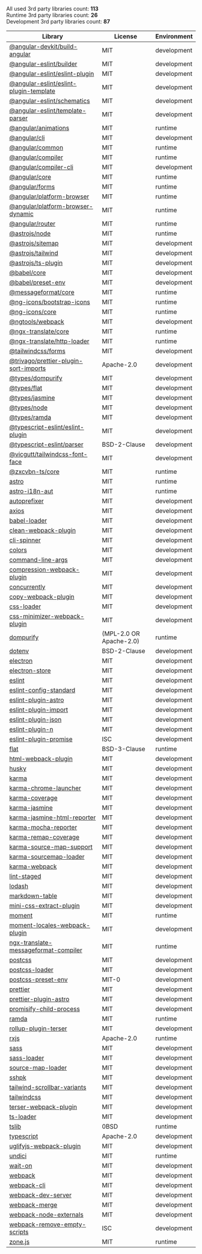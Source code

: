 All used 3rd party libraries count: **113**<br>
Runtime 3rd party libraries count: **26**<br>
Development 3rd party libraries count: **87**

| Library                                                                                                  | License                 | Environment |
| -------------------------------------------------------------------------------------------------------- | ----------------------- | ----------- |
| [@angular-devkit/build-angular](https://github.com/angular/angular-cli)                                  | MIT                     | development |
| [@angular-eslint/builder](https://github.com/angular-eslint/angular-eslint)                              | MIT                     | development |
| [@angular-eslint/eslint-plugin](https://github.com/angular-eslint/angular-eslint)                        | MIT                     | development |
| [@angular-eslint/eslint-plugin-template](https://github.com/angular-eslint/angular-eslint)               | MIT                     | development |
| [@angular-eslint/schematics](https://github.com/angular-eslint/angular-eslint)                           | MIT                     | development |
| [@angular-eslint/template-parser](https://github.com/angular-eslint/angular-eslint)                      | MIT                     | development |
| [@angular/animations](https://github.com/angular/angular)                                                | MIT                     | runtime     |
| [@angular/cli](https://github.com/angular/angular-cli)                                                   | MIT                     | development |
| [@angular/common](https://github.com/angular/angular)                                                    | MIT                     | runtime     |
| [@angular/compiler](https://github.com/angular/angular)                                                  | MIT                     | runtime     |
| [@angular/compiler-cli](https://github.com/angular/angular)                                              | MIT                     | development |
| [@angular/core](https://github.com/angular/angular)                                                      | MIT                     | runtime     |
| [@angular/forms](https://github.com/angular/angular)                                                     | MIT                     | runtime     |
| [@angular/platform-browser](https://github.com/angular/angular)                                          | MIT                     | runtime     |
| [@angular/platform-browser-dynamic](https://github.com/angular/angular)                                  | MIT                     | runtime     |
| [@angular/router](https://github.com/angular/angular)                                                    | MIT                     | runtime     |
| [@astrojs/node](https://github.com/withastro/astro)                                                      | MIT                     | runtime     |
| [@astrojs/sitemap](https://github.com/withastro/astro)                                                   | MIT                     | development |
| [@astrojs/tailwind](https://github.com/withastro/astro)                                                  | MIT                     | development |
| [@astrojs/ts-plugin](https://github.com/withastro/language-tools)                                        | MIT                     | development |
| [@babel/core](https://github.com/babel/babel)                                                            | MIT                     | development |
| [@babel/preset-env](https://github.com/babel/babel)                                                      | MIT                     | development |
| [@messageformat/core](https://github.com/messageformat/messageformat)                                    | MIT                     | runtime     |
| [@ng-icons/bootstrap-icons](https://github.com/ng-icons/ng-icons)                                        | MIT                     | runtime     |
| [@ng-icons/core](https://github.com/ng-icons/ng-icons)                                                   | MIT                     | runtime     |
| [@ngtools/webpack](https://github.com/angular/angular-cli)                                               | MIT                     | development |
| [@ngx-translate/core](https://github.com/ngx-translate/core)                                             | MIT                     | runtime     |
| [@ngx-translate/http-loader](https://github.com/ngx-translate/core)                                      | MIT                     | runtime     |
| [@tailwindcss/forms](https://github.com/tailwindlabs/tailwindcss-forms)                                  | MIT                     | development |
| [@trivago/prettier-plugin-sort-imports](https://github.com/trivago/prettier-plugin-sort-imports)         | Apache-2.0              | development |
| [@types/dompurify](https://github.com/DefinitelyTyped/DefinitelyTyped)                                   | MIT                     | development |
| [@types/flat](https://github.com/DefinitelyTyped/DefinitelyTyped)                                        | MIT                     | development |
| [@types/jasmine](https://github.com/DefinitelyTyped/DefinitelyTyped)                                     | MIT                     | development |
| [@types/node](https://github.com/DefinitelyTyped/DefinitelyTyped)                                        | MIT                     | development |
| [@types/ramda](https://github.com/DefinitelyTyped/DefinitelyTyped)                                       | MIT                     | development |
| [@typescript-eslint/eslint-plugin](https://github.com/typescript-eslint/typescript-eslint)               | MIT                     | development |
| [@typescript-eslint/parser](https://github.com/typescript-eslint/typescript-eslint)                      | BSD-2-Clause            | development |
| [@vicgutt/tailwindcss-font-face](https://github.com/VicGUTT/tailwindcss-font-face)                       | MIT                     | development |
| [@zxcvbn-ts/core](https://github.com/zxcvbn-ts/zxcvbn)                                                   | MIT                     | runtime     |
| [astro](https://github.com/withastro/astro)                                                              | MIT                     | runtime     |
| [astro-i18n-aut](https://github.com/jlarmstrongiv/astro-i18n-aut)                                        | MIT                     | runtime     |
| [autoprefixer](https://github.com/postcss/autoprefixer)                                                  | MIT                     | development |
| [axios](https://github.com/axios/axios)                                                                  | MIT                     | development |
| [babel-loader](https://github.com/babel/babel-loader)                                                    | MIT                     | development |
| [clean-webpack-plugin](https://github.com/johnagan/clean-webpack-plugin)                                 | MIT                     | development |
| [cli-spinner](https://github.com/helloIAmPau/node-spinner)                                               | MIT                     | development |
| [colors](https://github.com/Marak/colors.js)                                                             | MIT                     | development |
| [command-line-args](https://github.com/75lb/command-line-args)                                           | MIT                     | development |
| [compression-webpack-plugin](https://github.com/webpack-contrib/compression-webpack-plugin)              | MIT                     | development |
| [concurrently](https://github.com/open-cli-tools/concurrently)                                           | MIT                     | development |
| [copy-webpack-plugin](https://github.com/webpack-contrib/copy-webpack-plugin)                            | MIT                     | development |
| [css-loader](https://github.com/webpack-contrib/css-loader)                                              | MIT                     | development |
| [css-minimizer-webpack-plugin](https://github.com/webpack-contrib/css-minimizer-webpack-plugin)          | MIT                     | development |
| [dompurify](https://github.com/cure53/DOMPurify)                                                         | (MPL-2.0 OR Apache-2.0) | runtime     |
| [dotenv](https://github.com/motdotla/dotenv)                                                             | BSD-2-Clause            | development |
| [electron](https://github.com/electron/electron)                                                         | MIT                     | development |
| [electron-store](https://github.com/sindresorhus/electron-store)                                         | MIT                     | development |
| [eslint](https://github.com/eslint/eslint)                                                               | MIT                     | development |
| [eslint-config-standard](https://github.com/standard/eslint-config-standard)                             | MIT                     | development |
| [eslint-plugin-astro](https://github.com/ota-meshi/eslint-plugin-astro)                                  | MIT                     | development |
| [eslint-plugin-import](https://github.com/import-js/eslint-plugin-import)                                | MIT                     | development |
| [eslint-plugin-json](https://github.com/azeemba/eslint-plugin-json)                                      | MIT                     | development |
| [eslint-plugin-n](https://github.com/eslint-community/eslint-plugin-n)                                   | MIT                     | development |
| [eslint-plugin-promise](https://github.com/eslint-community/eslint-plugin-promise)                       | ISC                     | development |
| [flat](https://github.com/hughsk/flat)                                                                   | BSD-3-Clause            | runtime     |
| [html-webpack-plugin](https://github.com/jantimon/html-webpack-plugin)                                   | MIT                     | development |
| [husky](https://github.com/typicode/husky)                                                               | MIT                     | development |
| [karma](https://github.com/karma-runner/karma)                                                           | MIT                     | development |
| [karma-chrome-launcher](https://github.com/karma-runner/karma-chrome-launcher)                           | MIT                     | development |
| [karma-coverage](https://github.com/karma-runner/karma-coverage)                                         | MIT                     | development |
| [karma-jasmine](https://github.com/karma-runner/karma-jasmine)                                           | MIT                     | development |
| [karma-jasmine-html-reporter](https://github.com/dfederm/karma-jasmine-html-reporter)                    | MIT                     | development |
| [karma-mocha-reporter](https://github.com/litixsoft/karma-mocha-reporter)                                | MIT                     | development |
| [karma-remap-coverage](https://github.com/sshev/karma-remap-coverage)                                    | MIT                     | development |
| [karma-source-map-support](https://github.com/tschaub/karma-source-map-support)                          | MIT                     | development |
| [karma-sourcemap-loader](https://github.com/demerzel3/karma-sourcemap-loader)                            | MIT                     | development |
| [karma-webpack](https://github.com/webpack-contrib/karma-webpack)                                        | MIT                     | development |
| [lint-staged](https://github.com/okonet/lint-staged)                                                     | MIT                     | development |
| [lodash](https://github.com/lodash/lodash)                                                               | MIT                     | development |
| [markdown-table](https://github.com/wooorm/markdown-table)                                               | MIT                     | development |
| [mini-css-extract-plugin](https://github.com/webpack-contrib/mini-css-extract-plugin)                    | MIT                     | development |
| [moment](https://github.com/moment/moment)                                                               | MIT                     | runtime     |
| [moment-locales-webpack-plugin](https://github.com/iamakulov/moment-locales-webpack-plugin)              | MIT                     | development |
| [ngx-translate-messageformat-compiler](https://github.com/lephyrus/ngx-translate-messageformat-compiler) | MIT                     | runtime     |
| [postcss](https://github.com/postcss/postcss)                                                            | MIT                     | development |
| [postcss-loader](https://github.com/webpack-contrib/postcss-loader)                                      | MIT                     | development |
| [postcss-preset-env](https://github.com/csstools/postcss-plugins)                                        | MIT-0                   | development |
| [prettier](https://github.com/prettier/prettier)                                                         | MIT                     | development |
| [prettier-plugin-astro](https://github.com/withastro/prettier-plugin-astro)                              | MIT                     | development |
| [promisify-child-process](https://github.com/jcoreio/promisify-child-process)                            | MIT                     | development |
| [ramda](https://github.com/ramda/ramda)                                                                  | MIT                     | runtime     |
| [rollup-plugin-terser](https://github.com/TrySound/rollup-plugin-terser)                                 | MIT                     | development |
| [rxjs](https://github.com/reactivex/rxjs)                                                                | Apache-2.0              | runtime     |
| [sass](https://github.com/sass/dart-sass)                                                                | MIT                     | development |
| [sass-loader](https://github.com/webpack-contrib/sass-loader)                                            | MIT                     | development |
| [source-map-loader](https://github.com/webpack-contrib/source-map-loader)                                | MIT                     | development |
| [sshpk](https://github.com/joyent/node-sshpk)                                                            | MIT                     | development |
| [tailwind-scrollbar-variants](https://github.com/chaseweaver/tailwind-scrollbar-variants)                | MIT                     | development |
| [tailwindcss](https://github.com/tailwindlabs/tailwindcss)                                               | MIT                     | development |
| [terser-webpack-plugin](https://github.com/webpack-contrib/terser-webpack-plugin)                        | MIT                     | development |
| [ts-loader](https://github.com/TypeStrong/ts-loader)                                                     | MIT                     | development |
| [tslib](https://github.com/Microsoft/tslib)                                                              | 0BSD                    | runtime     |
| [typescript](https://github.com/Microsoft/TypeScript)                                                    | Apache-2.0              | development |
| [uglifyjs-webpack-plugin](https://github.com/webpack-contrib/uglifyjs-webpack-plugin)                    | MIT                     | development |
| [undici](https://github.com/nodejs/undici)                                                               | MIT                     | runtime     |
| [wait-on](https://github.com/jeffbski/wait-on)                                                           | MIT                     | development |
| [webpack](https://github.com/webpack/webpack)                                                            | MIT                     | development |
| [webpack-cli](https://github.com/webpack/webpack-cli)                                                    | MIT                     | development |
| [webpack-dev-server](https://github.com/webpack/webpack-dev-server)                                      | MIT                     | development |
| [webpack-merge](https://github.com/survivejs/webpack-merge)                                              | MIT                     | development |
| [webpack-node-externals](https://github.com/liady/webpack-node-externals)                                | MIT                     | development |
| [webpack-remove-empty-scripts](https://github.com/webdiscus/webpack-remove-empty-scripts)                | ISC                     | development |
| [zone.js](https://github.com/angular/angular)                                                            | MIT                     | runtime     |
